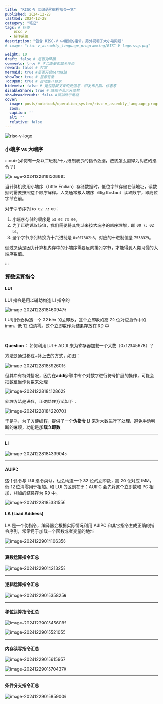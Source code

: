 ```yaml
---
title: "RISC-V 汇编语言编程指令一览"
published: 2024-12-28
lastmod: 2024-12-28
category: "笔记"
tags: # 标签
  - RISC-V
  - 操作系统
description: "包含 RISC-V 中用到的指令，另外说明了大小端问题"
# image: "risc-v_assembly_language_programming/RISC-V-logo.svg.png"

weight: 10
draft: false # 是否为草稿
comments: true # 本页面是否显示评论
reward: false # 打赏
mermaid: true #是否开启mermaid
showToc: true # 显示目录
TocOpen: true # 自动展开目录
hidemeta: false # 是否隐藏文章的元信息，如发布日期、作者等
disableShare: true # 底部不显示分享栏
showbreadcrumbs: false #顶部显示路径
cover:
  image: posts/notebook/operation_system/risc-v_assembly_language_programming/risc-v-logo.svg.png
  zoom:
  caption: ""
  alt: ""
  relative: false
---
```


![risc-v-logo](risc-v_assembly_language_programming/RISC-V-logo.svg.png)

### 小端序 vs 大端序

:::note[如何有一条以二进制/十六进制表示的指令数据，应该怎么翻译为对应的指令？]

![image-20241228181508895](risc-v_assembly_language_programming/image-20241228181508895.png)

当计算机使用小端序（Little Endian）存储数据时，低位字节存储在低地址，读数据时需要按照这个顺序解释。人类通常按大端序（Big Endian）读取数字，即高位字节在前。

对于字节序列 `b3 02 73 00`：

1. 小端序存储的顺序是 `b3 02 73 00`。
2. 为了正确读取该值，我们需要将其倒过来按大端序的顺序理解，即 `00 73 02 b3`。
3. 这个字节序列转换为十六进制是 `0x007302b3`，对应的十进制值是 `7538329`。

倒过来读是因为计算机内存中的小端序需要反向排列字节，才能得到人类习惯的大端序数值。

:::

### 算数运算指令

#### LUI

LUI 指令是用以辅助构造 LI 指令的

![image-20241228184609475](risc-v_assembly_language_programming/image-20241228184609475.png)

LUI指令会构造一个 32 bits 的立即数，这个立即数的高 20 位对应指令中的 imm，低 12 位清零。这个立即数作为结果存放在 RD 中

<br>

**Question：** 如何利用LUI + ADDI 来为寄存器加载一个大数（0x12345678）？

方法是通过移位+补上去的方式，如图：

![image-20241228183926016](risc-v_assembly_language_programming/image-20241228183926016.png)

但其中有特殊情况，因为在**addi**步骤中有个对数字进行符号扩展的操作，可能会把数值当作负数来处理

![image-20241228184128629](risc-v_assembly_language_programming/image-20241228184128629.png)

处理方法是进位，正确处理方法如下：

![image-20241228184220703](risc-v_assembly_language_programming/image-20241228184220703.png)

于是乎，为了方便编程，提供了一个**伪指令 LI** 来对大数进行了处理，避免手动判断的麻烦，功能是**加载立即数**

---

#### LI

![image-20241228184339045](risc-v_assembly_language_programming/image-20241228184339045.png)



---



#### AUIPC

这个指令与 LUI 指令类似，也会构造一个 32 位的立即数，高 20 位对应 IMM，低 12 位清零用于相加。和 LUI 的区别在于：AUIPC 会先将这个立即数和 PC 相加，相加的结果存为 RD 中。

![image-20241228185331556](risc-v_assembly_language_programming/image-20241228185331556.png)



#### LA (Load Address)

LA 是一个伪指令，编译器会根据实际情况利用 AUIPC 和其它指令生成正确的指令序列，常常用于加载一个函数或者变量的地址

![image-20241229014106356](risc-v_assembly_language_programming/image-20241229014106356.png)

---

#### 算数运算指令汇总

![image-20241229014213258](risc-v_assembly_language_programming/image-20241229014213258.png)

---

#### 逻辑运算指令汇总

![image-20241229015358256](risc-v_assembly_language_programming/image-20241229015358256.png)



---

#### 移位运算指令汇总

![image-20241229015456085](risc-v_assembly_language_programming/image-20241229015456085.png)

![image-20241229015521055](risc-v_assembly_language_programming/image-20241229015521055.png)

---

#### 内存读写指令汇总

![image-20241229015615957](risc-v_assembly_language_programming/image-20241229015615957.png)

![image-20241229015704370](risc-v_assembly_language_programming/image-20241229015704370-1735860785359-3-1735860790976-5.png)

---

#### 条件分支指令汇总

![image-20241229015859006](risc-v_assembly_language_programming/image-20241229015859006.png)
